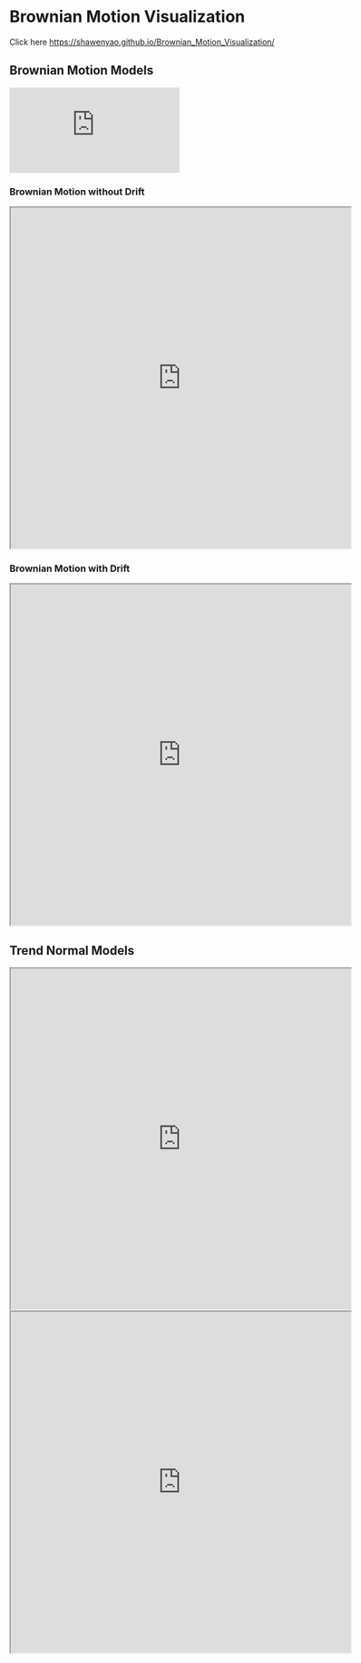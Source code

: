 # Brownian Motion Visualization

Click here https://shawenyao.github.io/Brownian_Motion_Visualization/

## Brownian Motion Models

![Brownian Motion](http://latex.codecogs.com/gif.latex?X_t%20%3D%20%5Cmu%20t%20&plus;%20%5Csigma%20W_t)

### Brownian Motion without Drift
<iframe height="600" width="600" src="https://shawenyao.github.io/Brownian_Motion_Visualization/webGL/bm1.html"></iframe>

### Brownian Motion with Drift
<iframe height="600" width="600" src="https://shawenyao.github.io/Brownian_Motion_Visualization/webGL/bm2.html"></iframe>


## Trend Normal Models

<iframe height="600" width="600" src="https://shawenyao.github.io/Brownian_Motion_Visualization/webGL/tn1.html"></iframe>

<iframe height="600" width="600" src="https://shawenyao.github.io/Brownian_Motion_Visualization/webGL/tn2.html"></iframe>
